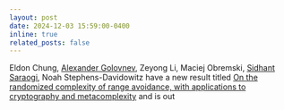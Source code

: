 ```yaml
---
layout: post
date: 2024-12-03 15:59:00-0400
inline: true
related_posts: false
---
```


Eldon Chung, [Alexander Golovnev](https://golovnev.org), Zeyong Li, Maciej Obremski, [Sidhant Saraogi](https://sarsid.github.io), Noah Stephens-Davidowitz have a new result titled [On the randomized complexity of range avoidance, with applications to cryptography and metacomplexity](https://arxiv.org/abs/2402.06465) and is out
